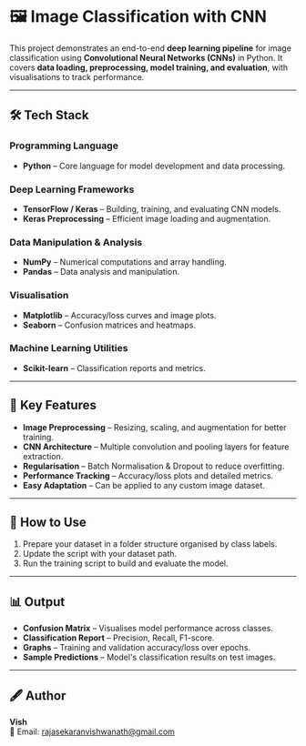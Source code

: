 # 🖼 Image Classification with CNN

This project demonstrates an end-to-end **deep learning pipeline** for image classification using **Convolutional Neural Networks (CNNs)** in Python. It covers **data loading, preprocessing, model training, and evaluation**, with visualisations to track performance.

---

## 🛠 Tech Stack

### **Programming Language**
- **Python** – Core language for model development and data processing.

### **Deep Learning Frameworks**
- **TensorFlow / Keras** – Building, training, and evaluating CNN models.
- **Keras Preprocessing** – Efficient image loading and augmentation.

### **Data Manipulation & Analysis**
- **NumPy** – Numerical computations and array handling.
- **Pandas** – Data analysis and manipulation.

### **Visualisation**
- **Matplotlib** – Accuracy/loss curves and image plots.
- **Seaborn** – Confusion matrices and heatmaps.

### **Machine Learning Utilities**
- **Scikit-learn** – Classification reports and metrics.

---

## 📌 Key Features
- **Image Preprocessing** – Resizing, scaling, and augmentation for better training.
- **CNN Architecture** – Multiple convolution and pooling layers for feature extraction.
- **Regularisation** – Batch Normalisation & Dropout to reduce overfitting.
- **Performance Tracking** – Accuracy/loss plots and detailed metrics.
- **Easy Adaptation** – Can be applied to any custom image dataset.

---

## 🚀 How to Use
1. Prepare your dataset in a folder structure organised by class labels.
2. Update the script with your dataset path.
3. Run the training script to build and evaluate the model.

---

## 📊 Output
- **Confusion Matrix** – Visualises model performance across classes.
- **Classification Report** – Precision, Recall, F1-score.
- **Graphs** – Training and validation accuracy/loss over epochs.
- **Sample Predictions** – Model's classification results on test images.

---

## 🖋 Author
**Vish**  
📧 Email: rajasekaranvishwanath@gmail.com
